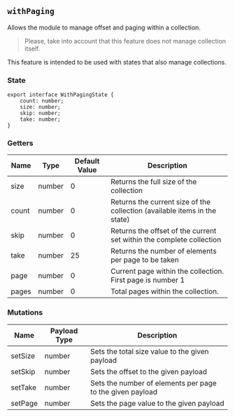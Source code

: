## `withPaging`

Allows the module to manage offset and paging within a collection.

>
> Please, take into account that this feature does not manage collection itself.
>

This feature is intended to be used with states that also manage collections. 

### State

```
export interface WithPagingState {
    count: number;
    size: number;
    skip: number;
    take: number;
}
```

### Getters

| Name  | Type | Default Value | Description |
| ---   | --- | --- | --- |
| size | number | 0 | Returns the full size of the collection | 
| count | number | 0 | Returns the current size of the collection (available items in the state) | 
| skip | number | 0 | Returns the offset of the current set within the complete collection | 
| take | number | 25 | Returns the number of elements per page to be taken | 
| page | number | 0 | Current page within the collection. First page is number 1 | 
| pages | number | 0 | Total pages within the collection. | 


### Mutations

| Name  | Payload Type | Description |
| ---   | --- | --- |
| setSize | number | Sets the total size value to the given payload |
| setSkip | number | Sets the offset to the given payload |
| setTake | number | Sets the number of elements per page to the given payload |
| setPage | number | Sets the page value to the given payload |